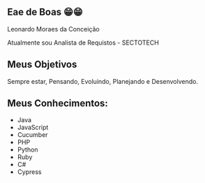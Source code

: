 ## Eae de Boas 😁😁

Leonardo Moraes da Conceição

Atualmente sou Analista de Requistos - SECTOTECH

## Meus Objetivos
  Sempre estar, Pensando, Evoluindo, Planejando e Desenvolvendo.

## Meus Conhecimentos:
- Java
- JavaScript
- Cucumber
- PHP
- Python
- Ruby
- C#
- Cypress
